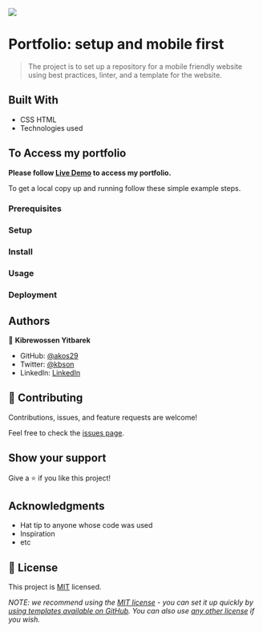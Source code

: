 ![](https://img.shields.io/badge/Microverse-blueviolet)

# Portfolio: setup and mobile first

> The project is to set up a repository for a mobile friendly website using best practices, linter, and a template for the website.

## Built With

- CSS HTML
- Technologies used
<!--

## Live Demo (if available)

[Live Demo Link](https://livedemo.com)
-->

## To Access my portfolio

**Please follow [Live Demo](https://akos29.github.io/My-Portfolio/) to access my portfolio.**

To get a local copy up and running follow these simple example steps.

### Prerequisites

### Setup

### Install

### Usage

### Deployment

## Authors

👤 **Kibrewossen Yitbarek**

- GitHub: [@akos29](https://github.com/akos29)
- Twitter: [@kbson](https://twitter.com/twitterhandle)
- LinkedIn: [LinkedIn](https://linkedin.com/in/linkedinhandle)

## 🤝 Contributing

Contributions, issues, and feature requests are welcome!

Feel free to check the [issues page](../../issues/).

## Show your support

Give a ⭐️ if you like this project!

## Acknowledgments

- Hat tip to anyone whose code was used
- Inspiration
- etc

## 📝 License

This project is [MIT](./LICENSE) licensed.

_NOTE: we recommend using the [MIT license](https://choosealicense.com/licenses/mit/) - you can set it up quickly by [using templates available on GitHub](https://docs.github.com/en/communities/setting-up-your-project-for-healthy-contributions/adding-a-license-to-a-repository). You can also use [any other license](https://choosealicense.com/licenses/) if you wish._
